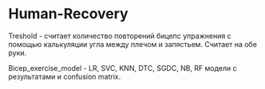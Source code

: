 # Human-Recovery
Treshold - считает количество повторений бицепс упражнения с помощью калькуляции угла между плечом и запястьем. Считает на обе руки. 

Bicep_exercise_model - LR, SVC, KNN, DTC, SGDC, NB, RF модели с результатами и confusion matrix. 
